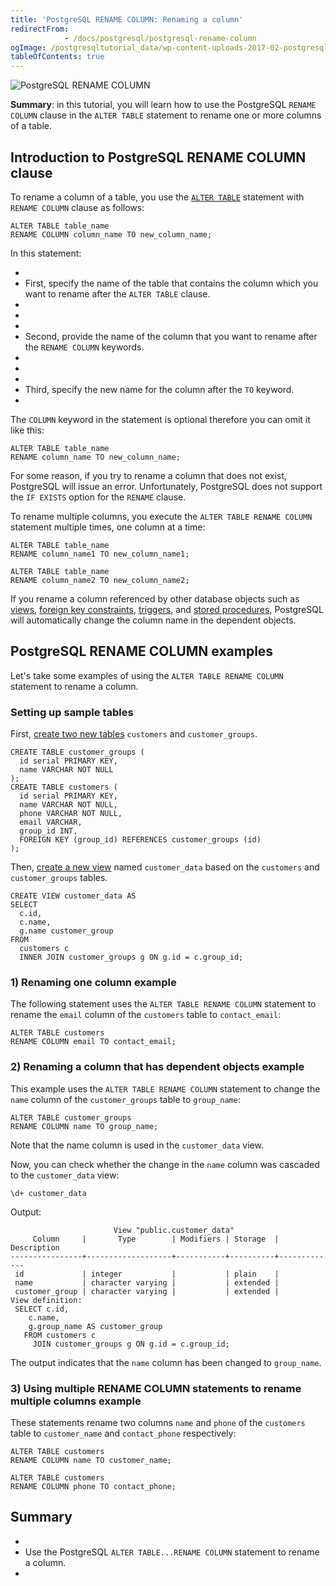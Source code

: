 ```yaml
---
title: 'PostgreSQL RENAME COLUMN: Renaming a column'
redirectFrom: 
            - /docs/postgresql/postgresql-rename-column
ogImage: /postgresqltutorial_data/wp-content-uploads-2017-02-postgresql-rename-column-300x254.png
tableOfContents: true
---
```



![PostgreSQL RENAME COLUMN](/postgresqltutorial_data/wp-content-uploads-2017-02-postgresql-rename-column-300x254.png)





**Summary**: in this tutorial, you will learn how to use the PostgreSQL `RENAME COLUMN` clause in the `ALTER TABLE` statement to rename one or more columns of a table.





## Introduction to PostgreSQL RENAME COLUMN clause





To rename a column of a table, you use the [`ALTER TABLE`](/docs/postgresql/postgresql-alter-table) statement with `RENAME COLUMN` clause as follows:





```
ALTER TABLE table_name
RENAME COLUMN column_name TO new_column_name;
```





In this statement:





- 
- First, specify the name of the table that contains the column which you want to rename after the `ALTER TABLE` clause.
- 
-
- 
- Second, provide the name of the column that you want to rename after the `RENAME COLUMN` keywords.
- 
-
- 
- Third, specify the new name for the column after the `TO` keyword.
- 





The `COLUMN` keyword in the statement is optional therefore you can omit it like this:





```
ALTER TABLE table_name
RENAME column_name TO new_column_name;
```





For some reason, if you try to rename a column that does not exist, PostgreSQL will issue an error. Unfortunately, PostgreSQL does not support the `IF EXISTS` option for the `RENAME` clause.





To rename multiple columns, you execute the `ALTER TABLE RENAME COLUMN` statement multiple times, one column at a time:





```
ALTER TABLE table_name
RENAME column_name1 TO new_column_name1;

ALTER TABLE table_name
RENAME column_name2 TO new_column_name2;
```





If you rename a column referenced by other database objects such as [views](https://www.postgresqltutorial.com/postgresql-views/), [foreign key constraints](/docs/postgresql/postgresql-foreign-key/), [triggers](https://www.postgresqltutorial.com/postgresql-triggers/), and [stored procedures](https://www.postgresqltutorial.com/postgresql-stored-procedures), PostgreSQL will automatically change the column name in the dependent objects.





## PostgreSQL RENAME COLUMN examples





Let's take some examples of using the `ALTER TABLE RENAME COLUMN` statement to rename a column.





### Setting up sample tables





First, [create two new tables](/docs/postgresql/postgresql-create-table) `customers` and `customer_groups`.





```
CREATE TABLE customer_groups (
  id serial PRIMARY KEY,
  name VARCHAR NOT NULL
);
CREATE TABLE customers (
  id serial PRIMARY KEY,
  name VARCHAR NOT NULL,
  phone VARCHAR NOT NULL,
  email VARCHAR,
  group_id INT,
  FOREIGN KEY (group_id) REFERENCES customer_groups (id)
);
```





Then, [create a new view](https://www.postgresqltutorial.com/postgresql-views/managing-postgresql-views/) named `customer_data` based on the `customers` and `customer_groups` tables.





```
CREATE VIEW customer_data AS
SELECT
  c.id,
  c.name,
  g.name customer_group
FROM
  customers c
  INNER JOIN customer_groups g ON g.id = c.group_id;
```





### 1) Renaming one column example





The following statement uses the `ALTER TABLE RENAME COLUMN` statement to rename the `email` column of the `customers` table to `contact_email`:





```
ALTER TABLE customers
RENAME COLUMN email TO contact_email;
```





### 2) Renaming a column that has dependent objects example





This example uses the `ALTER TABLE RENAME COLUMN` statement to change the `name` column of the `customer_groups` table to `group_name`:





```
ALTER TABLE customer_groups
RENAME COLUMN name TO group_name;
```





Note that the name column is used in the `customer_data` view.





Now, you can check whether the change in the `name` column was cascaded to the `customer_data` view:





```
\d+ customer_data
```





Output:





```
                       View "public.customer_data"
     Column     |       Type        | Modifiers | Storage  | Description
----------------+-------------------+-----------+----------+-------------
 id             | integer           |           | plain    |
 name           | character varying |           | extended |
 customer_group | character varying |           | extended |
View definition:
 SELECT c.id,
    c.name,
    g.group_name AS customer_group
   FROM customers c
     JOIN customer_groups g ON g.id = c.group_id;
```





The output indicates that the `name` column has been changed to `group_name`.





### 3) Using multiple RENAME COLUMN statements to rename multiple columns example





These statements rename two columns `name` and `phone` of the `customers` table to `customer_name` and `contact_phone` respectively:





```
ALTER TABLE customers
RENAME COLUMN name TO customer_name;

ALTER TABLE customers
RENAME COLUMN phone TO contact_phone;
```





## Summary





- 
- Use the PostgreSQL `ALTER TABLE...RENAME COLUMN` statement to rename a column.
- 


